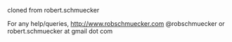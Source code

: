 cloned from robert.schmuecker

For any help/queries, http://www.robschmuecker.com @robschmuecker or robert.schmuecker at gmail dot com